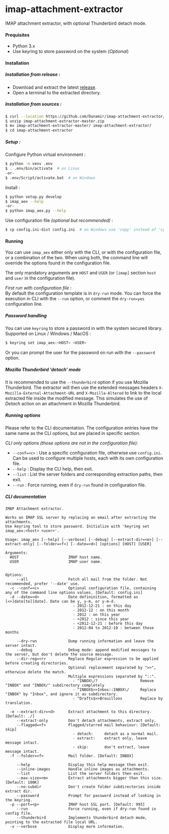 # imap-attachment-extractor
IMAP attachment extractor, with optional Thunderbird detach mode.


#### Prequisites

- Python 3.x
- Use keyring to store password on the system (_Optional_)


#### Installation

##### Installation from release :

 - Download and extract the latest [release](https://github.com/Danamir/imap-attachment-extractor/releases).
 - Open a terminal to the extracted directory.

##### Installation from sources :

```bash
$ curl --location https://github.com/Danamir/imap-attachment-extractor/archive/master.zip --output imap-attachment-extractor-master.zip
$ unzip imap-attachment-extractor-master.zip
$ mv imap-attachment-extractor-master/ imap-attachment-extractor/
$ cd imap-attachment-extractor
```

##### Setup :

Configure Python virtual environment :
```bash
$ python -m venv .env
$ . .env/bin/activate  # on Linux 
-or-
$ .env/Script/activate.bat  # on Windows
```

Install :
```bash
$ python setup.py develop
$ imap_aex --help
-or-
$ python imap_aex.py --help
```

Use configuration file _(optional but recommended)_ :
```bash
$ cp config.ini-dist config.ini  # on Windows use 'copy' instead of 'cp'
```

#### Running

You can use `imap_aex` either only with the CLI, or with the configuration file, or a combination of the two.
When using both, the command line will override the options found in the configuration file.

The only mandatory arguments are `HOST` and `USER` (or `[imap]` section `host` and `user` in the configuration file).

_First run with configuration file_ :  
By default the configuration template is in `dry-run` mode. You can force the execution in CLI with the `--run`
option, or comment the `dry-run=yes` configuration line.

##### Password handling

You can use `keyring` to store a password in with the system secured library. Supported on Linux / Windows / MacOS :
```bash
$ keyring set imap_aex:<HOST> <USER>
```

Or you can prompt the user for the password on run with the `--password` option.

##### Mozilla Thunderbird 'detach' mode

It is recommended to use the `--thunderbird` option if you use Mozilla Thunderbird. The extractor will then use the
extended messages headers `X-Mozilla-External-Attachment-URL` and `X-Mozilla-Altered` to link to the local extracted
file inside the modified message. This simulates the use of _Detach_ action on an attachment in Mozilla Thunderbird.

##### Running options

Please refer to the CLI documentation. The configuration entries have the same name as the CLI options, but are
placed in specific section.

_CLI only options (those options are not in the configuration file):_
 - `--conf=<c>` : Use a specific configuration file, otherwise use `config.ini`. Can be used to configure multiple
                  hosts, each with its own configuration file.
 - `--help` : Display the CLI help, then exit.
 - `--list` : List the server folders and corresponding extraction paths, then exit.
 - `--run` : Force running, even if `dry-run` found in configuration file.
 
##### CLI documentation
```
IMAP Attachment extractor.

Works on IMAP SSL server by replacing an email after extracting the attachments.
Use keyring tool to store password. Initialize with 'keyring set imap_aex:<host> <user>'.

Usage: imap_aex [--help] [--verbose] [--debug] [--extract-dir=<e>] [--extract-only] [--folder=<f>] [--date=<d>] [options] [HOST] [USER]

Arguments:
  HOST                      IMAP host name.
  USER                      IMAP user name.


Options:
     --all                  Fetch all mail from the folder. Not recommended, prefer '--date' use.
  -c --conf=<c>             Optional configuration file, containing any of the command line options values. [Default: config.ini]
  -d --date=<d>             Date defininition, formatted as [<>]date[to][date]. Date can be y, y-m, or y-m-d.
                              - 2012-12-21 : on this day
                              - 2012-12 : on this month
                              - 2012 : on this year
                              - >2012 : since this year
                              - <2012-12-21 : before this day
                              - 2012-04 to 2012-10 : between those months

     --dry-run              Dump running information and leave the server intact.
     --debug                Debug mode: append modified messages to the server, but don't delete the source message.
     --dir-reg=<r>          Replace Regular expression to be applied before creating directories.
                            Optional replacement separated by ">>", otherwise delete the match.
                            Multiple expressions separated by "::".
                              - ^INBOX\/?                   Remove "INBOX" and "INBOX/" subdirectory completely
                              - ^INBOX$>>Inbox::INBOX\/     Replace "INBOX" by "Inbox", and ignore it as subdirectory.
                              - ^Drafts$>>Brouillons        Replace by translation.

  -e --extract-dir=<d>      Extract attachment to this directory. [Default: ./]
     --extract-only         Don't detach attachments, extract only.
     --flagged=<f>          Flagged/starred mail behaviour: [Default: skip]
                              - detach:     detach as a normal mail.
                              - extract:    extract only, leave message intact.
                              - skip:       don't extract, leave message intact.
  -f --folder=<f>           Mail folder. [Default: INBOX]

     --help                 Display this help message then exit.
     --inline-images        Handle inline images as attachments.
     --list                 List the server folders then exit.
     --max-size=<m>         Extract attachments bigger than this size. [Default: 100K]
     --no-subdir            Don't create folder subdirectories inside extract dir.
     --password             Prompt for password instead of looking in the keyring.
  -p --port=<p>             IMAP host SSL port. [Default: 993]
     --run                  Force running, even if dry-run found in config file.
     --thunderbird          Implements thunderbird detach mode, pointing to the extracted file local URL.
  -v --verbose              Display more information.
```